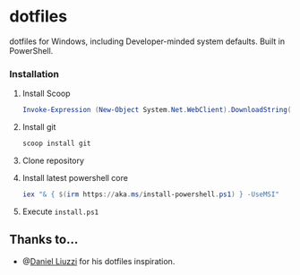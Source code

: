 # dotfiles
dotfiles for Windows, including Developer-minded system defaults. Built in PowerShell.

### Installation
1. Install Scoop
    ```powershell
    Invoke-Expression (New-Object System.Net.WebClient).DownloadString('https://get.scoop.sh') # Install Scoop
    ```

 2. Install git
    ```powershell
    scoop install git
    ```

3. Clone repository

4. Install latest powershell core
    ```powershell
    iex "& { $(irm https://aka.ms/install-powershell.ps1) } -UseMSI"
    ```

5. Execute `install.ps1`

## Thanks to…

* @[Daniel Liuzzi](https://github.com/daniel-liuzzi/dotfiles/) for his dotfiles inspiration.
